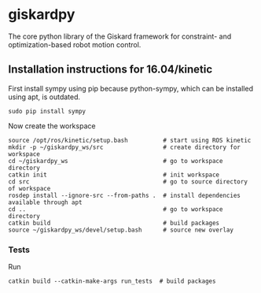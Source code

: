 # giskardpy
The core python library of the Giskard framework for constraint- and optimization-based robot motion control.

## Installation instructions for 16.04/kinetic

First install sympy using pip because python-sympy, which can be installed using apt, is outdated.
```
sudo pip install sympy
```

Now create the workspace
```
source /opt/ros/kinetic/setup.bash         	# start using ROS kinetic
mkdir -p ~/giskardpy_ws/src                 # create directory for workspace
cd ~/giskardpy_ws                           # go to workspace directory
catkin init                               	# init workspace
cd src                                    	# go to source directory of workspace
rosdep install --ignore-src --from-paths .	# install dependencies available through apt
cd ..                                      	# go to workspace directory
catkin build 							   	# build packages
source ~/giskardpy_ws/devel/setup.bash 	    # source new overlay
```

### Tests
Run
```
catkin build --catkin-make-args run_tests  # build packages
```
